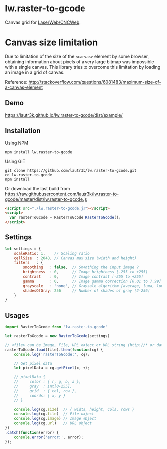 # lw.raster-to-gcode
Canvas grid for [LaserWeb/CNCWeb](https://github.com/LaserWeb/LaserWeb4).

# Canvas size limitation
Due to limitation of the size of the `<canvas>` element by some browser, obtaining information about pixels of a very large bitmap was impossible with a single canvas.
This library tries to overcome this limitation by loading an image in a grid of canvas.

Reference: http://stackoverflow.com/questions/6081483/maximum-size-of-a-canvas-element

## Demo
https://lautr3k.github.io/lw.raster-to-gcode/dist/example/

## Installation
Using NPM
```
npm install lw.raster-to-gcode
```

Using GIT
```
git clone https://github.com/lautr3k/lw.raster-to-gcode.git
cd lw.raster-to-gcode
npm install
```

Or download the last build from https://raw.githubusercontent.com/lautr3k/lw.raster-to-gcode/master/dist/lw.raster-to-gcode.js
```html
<script src="./lw.raster-to-gcode.js"></script>
<script>
  var rasterToGcode = RasterToGcode.RasterToGcode();
</script>
```

## Settings
```javascript
let settings = {
    scaleRatio: 1,    // Scaling ratio
    cellSize  : 2048, // Canvas max size (width and height)
    filters   : {
        smoothing   : false,  // Smoothing the input image ?
        brightness  : 0,      // Image brightness [-255 to +255]
        contrast    : 0,      // Image contrast [-255 to +255]
        gamma       : 0,      // Image gamma correction [0.01 to 7.99]
        grayscale   : 'none', // Graysale algorithm [average, luma, luma-601, luma-709, luma-240, desaturation, decomposition-[min|max], [red|green|blue]-chanel]
        shadesOfGray: 256     // Number of shades of gray [2-256]
    }
}
```

## Usages
```javascript
import RasterToGcode from 'lw.raster-to-gcode'

let rasterToGcode = new RasterToGcode(settings)

// <file> can be Image, File, URL object or URL string (http://* or data:image/*)
rasterToGcode.load(file).then(function(cg) {
    console.log('rasterToGcode:', cg);

    // Get pixel data
    let pixelData = cg.getPixel(x, y);

    // pixelData {
    //     color : { r, g, b, a },
    //     gray  : int[0-255],
    //     grid  : { col, row },
    //     coords: { x, y }
    // }

    console.log(cg.size)  // { width, height, cols, rows }
    console.log(cg.file)  // File object
    console.log(cg.image) // Image object
    console.log(cg.url)   // URL object
})
.catch(function(error) {
    console.error('error:', error);
});
```
